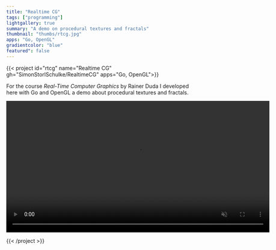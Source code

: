 ```yaml
---
title: "Realtime CG"
tags: ["programming"]
lightgallery: true
summary: "A demo on procedural textures and fractals"
thumbnail: "thumbs/rtcg.jpg"
apps: "Go, OpenGL"
gradientcolor: "blue"
featured": false
---
```



{{< project id="rtcg" name="Realtime CG" gh="SimonStorlSchulke/RealtimeCG" apps="Go, OpenGL">}}

For the course *Real-Time Computer Graphics* by Rainer Duda I developed here with Go and OpenGL a demo about procedural textures and fractals.

<video width="700px" autoplay muted loop>
  <source src="/pr/res/shading.mp4" type="video/mp4">
</video> 

{{< /project >}}